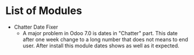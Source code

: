 # List of Modules

- Chatter Date Fixer
	- A major problem in Odoo 7.0 is dates in "Chatter" part. This date after one week change to a long number that does not means to end user. After install this module dates shows as well as it expected.


